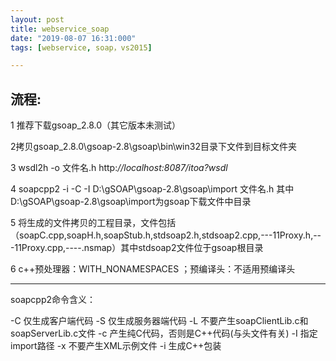 ```yaml
---
layout: post
title: webservice_soap
date: "2019-08-07 16:31:000"
tags: [webservice, soap，vs2015]

---
```


## 流程:

1 推荐下载gsoap_2.8.0（其它版本未测试）

2拷贝gsoap_2.8.0\gsoap-2.8\gsoap\bin\win32目录下文件到目标文件夹

3 wsdl2h -o 文件名.h http:*//localhost:8087/itoa?wsdl*

4 soapcpp2 -i -C -I D:\gSOAP\gsoap-2.8\gsoap\import 文件名.h  其中 D:\gSOAP\gsoap-2.8\gsoap\import为gsoap下载文件中目录

5 将生成的文件拷贝的工程目录，文件包括（soapC.cpp,soapH.h,soapStub.h,stdsoap2.h,stdsoap2.cpp,---11Proxy.h,---11Proxy.cpp,----.nsmap）其中stdsoap2文件位于gsoap根目录

6 c++预处理器：WITH_NONAMESPACES ；预编译头：不适用预编译头

---------------------

soapcpp2命令含义：

-C 仅生成客户端代码
-S 仅生成服务器端代码
-L 不要产生soapClientLib.c和soapServerLib.c文件
-c 产生纯C代码，否则是C++代码(与头文件有关)
-I 指定import路径
-x 不要产生XML示例文件
-i 生成C++包装